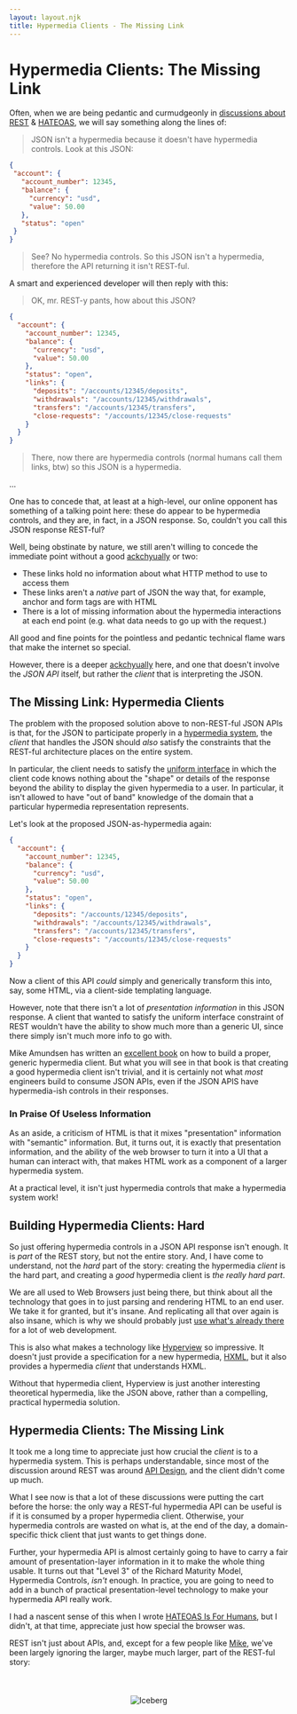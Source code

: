 ```yaml
---
layout: layout.njk
title: Hypermedia Clients - The Missing Link
---
```


# Hypermedia Clients: The Missing Link

Often, when we are being pedantic and curmudgeonly in [discussions about](https://news.ycombinator.com/item?id=32141027) 
[REST](https://htmx.org/essays/how-did-rest-come-to-mean-the-opposite-of-rest/) & [HATEOAS](/essays/hateoas), we will
say something along the lines of:

> JSON isn't a hypermedia because it doesn't have hypermedia controls.  Look at this JSON:
 ```json
{
  "account": {
    "account_number": 12345,
    "balance": {
      "currency": "usd",
      "value": 50.00
    },
    "status": "open"
  }
}
```
> 
> See?  No hypermedia controls.  So this JSON isn't a hypermedia, therefore the API returning it isn't REST-ful.

A smart and experienced developer will then reply with this:

> OK, mr. REST-y pants, how about this JSON?
```json
{
  "account": {
    "account_number": 12345,
    "balance": {
      "currency": "usd",
      "value": 50.00
    },
    "status": "open",
    "links": {
      "deposits": "/accounts/12345/deposits",
      "withdrawals": "/accounts/12345/withdrawals",
      "transfers": "/accounts/12345/transfers",
      "close-requests": "/accounts/12345/close-requests"
    }
  }
}
```
> There, now there are hypermedia controls (normal humans call them links, btw) so this JSON is a hypermedia.

...

One has to concede that, at least at a high-level, our online opponent has something of a talking point here: these
do appear to be hypermedia controls, and they are, in fact, in a JSON response.  So, couldn't you call this JSON response
REST-ful?  

Well, being obstinate by nature, we still aren't willing to concede the immediate point without a 
good [ackchyually](https://i.imgur.com/DpQ9YJl.png) or two:

* These links hold no information about what HTTP method to use to access them
* These links aren't a *native* part of JSON the way that, for example, anchor and form tags are with HTML
* There is a lot of missing information about the hypermedia interactions at each end point (e.g. what data needs to
  go up with the request.)

All good and fine points for the pointless and pedantic technical flame wars that make the internet so special.

However, there is a deeper [ackchyually](https://i.imgur.com/DpQ9YJl.png) here, and one that doesn't involve the *JSON API* 
itself, but rather the *client* that is interpreting the JSON.

## The Missing Link: Hypermedia Clients

The problem with the proposed solution above to non-REST-ful JSON APIs is that, for the JSON to participate properly in
a [hypermedia system](https://hypermedia.systems), the *client* that handles the JSON should *also* satisfy the constraints
that the REST-ful architecture places on the entire system.

In particular, the client needs to satisfy the [uniform interface](https://en.wikipedia.org/wiki/Representational_state_transfer#Uniform_interface)
in which the client code knows nothing about the "shape" or details of the response beyond the ability to display
the given hypermedia to a user.  In particular, it isn't allowed to have "out of band" knowledge of the domain that
a particular hypermedia representation represents.

Let's look at the proposed JSON-as-hypermedia again: 

```json
{
  "account": {
    "account_number": 12345,
    "balance": {
      "currency": "usd",
      "value": 50.00
    },
    "status": "open",
    "links": {
      "deposits": "/accounts/12345/deposits",
      "withdrawals": "/accounts/12345/withdrawals",
      "transfers": "/accounts/12345/transfers",
      "close-requests": "/accounts/12345/close-requests"
    }
  }
}
```
Now a client of this API *could* simply and generically transform this into, say, some HTML, via a client-side templating
language.  

However, note that there isn't a lot of *presentation information* in this JSON response.  A client that wanted
to satisfy the uniform interface constraint of REST wouldn't have the ability to show much more than a generic UI, since
there simply isn't much more info to go with.

Mike Amundsen has written an [excellent book](https://www.oreilly.com/library/view/restful-web-clients/9781491921890/) on
how to build a proper, generic hypermedia client.  But what you will see in that book is that creating a good hypermedia 
client isn't trivial, and it is certainly not what *most* engineers build to consume JSON APIs, even if the JSON APIS
have hypermedia-ish controls in their responses.

### In Praise Of Useless Information

As an aside, a criticism of HTML is that it mixes "presentation" information with "semantic" information.  But, it turns 
out, it is exactly that presentation information, and the ability of the web browser to turn it into a UI that a human 
can interact with, that makes HTML work as a component of a larger hypermedia system.

At a practical level, it isn't just hypermedia controls that make a hypermedia system work!

## Building Hypermedia Clients: Hard

So just offering hypermedia controls in a JSON API response isn't enough.  It is *part* of the REST story, but not the
entire story.  And, I have come to understand, not the *hard* part of the story: creating the hypermedia *client* is
the hard part, and creating a *good* hypermedia client is *the really hard part*.

We are all used to Web Browsers just being there, but think about all the technology that goes in to just parsing and
rendering HTML to an end user.  We take it for granted, but it's insane.  And replicating all that over again is also 
insane, which is why we should probably just [use what's already there](https://htmx.org) for a lot of web development.

This is also what makes a technology like [Hyperview](https://hyperview.org/) so impressive.  It doesn't just provide
a specification for a new hypermedia, [HXML](https://hyperview.org/docs/guide_html), but it also provides a hypermedia
*client* that understands HXML.

Without that hypermedia client, Hyperview is just another interesting theoretical hypermedia, like the JSON above, rather
than a compelling, practical hypermedia solution.

## Hypermedia Clients: The Missing Link

It took me a long time to appreciate just how crucial the *client* is to a hypermedia system.  This is perhaps understandable,
since most of the discussion around REST was around [API Design](https://www.martinfowler.com/articles/richardsonMaturityModel.html),
and the client didn't come up much.

What I see now is that a lot of these discussions were putting the cart before the horse: the only way a REST-ful hypermedia
API can be useful is if it is consumed by a proper hypermedia client.  Otherwise, your hypermedia controls are wasted
on what is, at the end of the day, a domain-specific thick client that just wants to get things done.  

Further, your hypermedia API is almost certainly going to have to carry a fair amount of presentation-layer information 
in it to make the whole thing usable.  It turns out that "Level 3" of the Richard Maturity Model, Hypermedia Controls,
*isn't* enough.  In practice, you are going to need to add in a bunch of practical presentation-level technology to make 
your hypermedia API really work.

I had a nascent sense of this when I wrote [HATEOAS Is For Humans](https://intercoolerjs.org/2016/05/08/hatoeas-is-for-humans.html),
but I didn't, at that time, appreciate just how special the browser was.

REST isn't just about APIs, and, except for a few people like [Mike](https://training.amundsen.com/), we've been largely
ignoring the larger, maybe much larger, part of the REST-ful story:

<div style="text-align:center;padding-top: 24px">

![Iceberg](/img/creating-client.png)

</div>